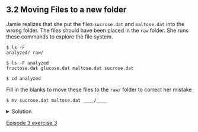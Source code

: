 ## 3.2 Moving Files to a new folder

Jamie realizes that she put the files `sucrose.dat` and `maltose.dat` into the wrong folder. 
The files should have been placed in the `raw` folder. She runs these commands to explore the file system.

~~~
$ ls -F
analyzed/ raw/

$ ls -F analyzed
fructose.dat glucose.dat maltose.dat sucrose.dat

$ cd analyzed
 ~~~


Fill in the blanks to move these files to the `raw/` folder to correct her mistake

 ~~~
$ mv sucrose.dat maltose.dat ____/____
~~~

<details>
<summary>Solution
</summary>
  
<code>
$ mv sucrose.dat maltose.dat ../raw
 </code>
  
 Recall that <code>..</code> refers to the parent directory (i.e. one above the current directory) and that <code>.</code> refers to the current directory.
</details>

[Episode 3 exercise 3](episode3_ex3.md)
